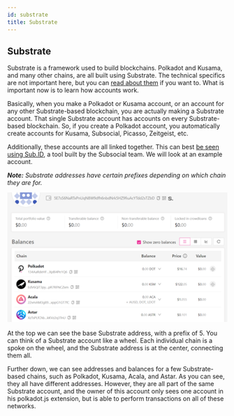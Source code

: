 ```yaml
---
id: substrate
title: Substrate
---
```

## Substrate
Substrate is a framework used to build blockchains. Polkadot and Kusama, and many other chains, are all built using Substrate. 
The technical specifics are not important here, but you can [read about them](https://substrate.io/) if you want to. 
What is important now is to learn how accounts work.

Basically, when you make a Polkadot or Kusama account, or an account for any other Substrate-based blockchain, 
you are actually making a Substrate account. That single Substrate account has accounts on every Substrate-based blockchain. 
So, if you create a Polkadot account, you automatically create accounts for Kusama, Subsocial, Picasso, Zeitgeist, etc.

Additionally, these accounts are all linked together. 
This can best [be seen using Sub.ID](https://sub.id/#/5E7sS6NaRTxPnUqN8W9dfh6nbdNrk5HZ9fiuAcYTdd2sTZbD), 
a tool built by the Subsocial team. We will look at an example account.

***Note:** Substrate addresses have certain prefixes depending on which chain they are for.*

<img src="../../../../static/img/getting-started-5.png" width="600" />

At the top we can see the base Substrate address, with a prefix of 5. You can think of a Substrate account like a wheel. 
Each individual chain is a spoke on the wheel, and the Substrate address is at the center, connecting them all.

Further down, we can see addresses and balances for a few Substrate-based chains, such as Polkadot, Kusama, Acala, and Astar. 
As you can see, they all have different addresses. However, they are all part of the same Substrate account, 
and the owner of this account only sees one account in his polkadot.js extension, but is able to perform transactions on all of these networks.
